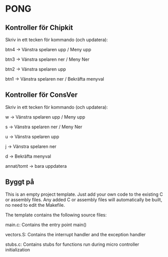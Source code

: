 # PONG

## Kontroller för Chipkit
Skriv in ett tecken för kommando (och updatera):

btn4 -> Vänstra spelaren upp / Meny upp

btn3 -> Vänstra spelaren ner / Meny Ner

btn2 -> Vänstra spelaren upp

btn1 -> Vänstra spelaren ner / Bekräfta menyval

## Kontroller för ConsVer
Skriv in ett tecken för kommando (och updatera):

w -> Vänstra spelaren upp / Meny upp

s -> Vänstra spelaren ner / Meny Ner

u -> Vänstra spelaren upp

j -> Vänstra spelaren ner

d -> Bekräfta menyval

annat/tomt -> bara uppdatera

## Byggt på 
This is an empty project template.
Just add your own code to the existing C or assembly files.
Any added C or assembly files will automatically be built,
no need to edit the Makefile.

The template contains the following source files:

main.c:
	Contains the entry point main()

vectors.S:
	Contains the interrupt handler and the exception handler

stubs.c:
	Contains stubs for functions run during micro controller
	initialization

